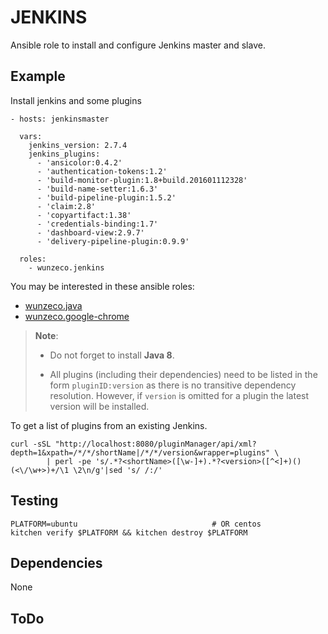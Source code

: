 JENKINS
=======

Ansible role to install and configure Jenkins master and slave.


## Example
 
Install jenkins and some plugins

```
- hosts: jenkinsmaster

  vars:
    jenkins_version: 2.7.4
    jenkins_plugins:
      - 'ansicolor:0.4.2'
      - 'authentication-tokens:1.2'
      - 'build-monitor-plugin:1.8+build.201601112328'
      - 'build-name-setter:1.6.3'
      - 'build-pipeline-plugin:1.5.2'
      - 'claim:2.8'
      - 'copyartifact:1.38'
      - 'credentials-binding:1.7'
      - 'dashboard-view:2.9.7'
      - 'delivery-pipeline-plugin:0.9.9'  

  roles:
    - wunzeco.jenkins
```

You may be interested in these ansible roles:
- [wunzeco.java](https://github.com/wunzeco/ansible-java)
- [wunzeco.google-chrome](https://github.com/wunzeco/ansible-google-chrome)

> **Note**:
>
>  - Do not forget to install **Java 8**.
>
>  - All plugins (including their dependencies) need to be listed in the form 
>    `pluginID:version` as there is no transitive dependency resolution. 
>    However, if `version` is omitted for a plugin the latest version will be
>    installed.

To get a list of plugins from an existing Jenkins.

```
curl -sSL "http://localhost:8080/pluginManager/api/xml?depth=1&xpath=/*/*/shortName|/*/*/version&wrapper=plugins" \
        | perl -pe 's/.*?<shortName>([\w-]+).*?<version>([^<]+)()(<\/\w+>)+/\1 \2\n/g'|sed 's/ /:/'
```


## Testing

```
PLATFORM=ubuntu                              # OR centos
kitchen verify $PLATFORM && kitchen destroy $PLATFORM
```


## Dependencies
None


## ToDo
